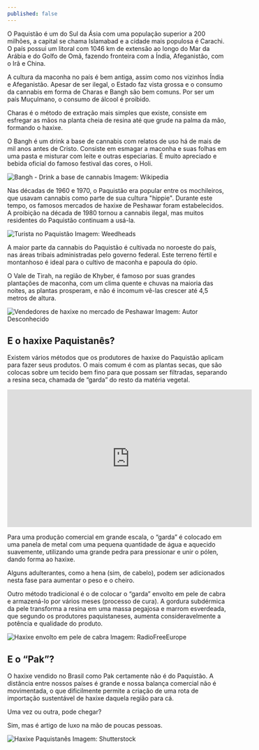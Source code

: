 ```yaml
---
published: false
---
```

O Paquistão é um do Sul da Ásia com uma população superior a 200 milhões, a capital se chama Islamabad e a cidade mais populosa é Carachi. O país possui um litoral com 1046 km de extensão ao longo do Mar da Arábia e do Golfo de Omã, fazendo fronteira com a Índia, Afeganistão, com o Irã e China. 

A cultura da maconha no país é bem antiga, assim como nos vizinhos Índia e Afeganistão. Apesar de ser ilegal, o Estado faz vista grossa e o consumo da cannabis em forma de Charas e Bangh são bem comuns. Por ser um país Muçulmano, o consumo de álcool é proibido.

Charas é o método de extração mais simples que existe, consiste em esfregar as mãos na planta cheia de resina até que grude na palma da mão, formando o haxixe. 

O Bangh é um drink a base de cannabis com relatos de uso há de mais de mil anos antes de Cristo. Consiste em esmagar a maconha e suas folhas em uma pasta e misturar com leite e outras especiarias. É muito apreciado e bebida oficial do famoso festival das cores, o Holi.

<img src="https://upload.wikimedia.org/wikipedia/commons/9/9f/Process_of_making_bhang_in_Punjab%2C_India.jpg" alt="Bangh - Drink a base de cannabis">
Imagem: Wikipedia

Nas décadas de 1960 e 1970, o Paquistão era popular entre os mochileiros, que usavam cannabis como parte de sua cultura "hippie". Durante este tempo, os famosos mercados de haxixe de Peshawar foram estabelecidos. A proibição na década de 1980 tornou a cannabis ilegal, mas muitos residentes do Paquistão continuam a usá-la.

<img src="https://i.imgur.com/SeQoxfr.jpg" alt="Turista no Paquistão">
Imagem: Weedheads

A maior parte da cannabis do Paquistão é cultivada no noroeste do país, nas áreas tribais administradas pelo governo federal. Este terreno fértil e montanhoso é ideal para o cultivo de maconha e papoula do ópio.

O Vale de Tirah, na região de Khyber, é famoso por suas grandes plantações de maconha, com um clima quente e chuvas na maioria das noites, as plantas prosperam, e não é incomum vê-las crescer até 4,5 metros de altura.

<img src="https://i.imgur.com/dJa6ZRC.png" alt="Vendedores de haxixe no mercado de Peshawar">
Imagem: Autor Desconhecido

## E o haxixe Paquistanês?
Existem vários métodos que os produtores de haxixe do Paquistão aplicam para fazer seus produtos. O mais comum é com as plantas secas, que são colocas sobre um tecido bem fino para que possam ser filtradas, separando a resina seca, chamada de “garda” do resto da matéria vegetal.

<iframe width="560" height="315" src="https://www.youtube.com/embed/6f89x4Lm9XU" frameborder="0" allow="accelerometer; autoplay; encrypted-media; gyroscope; picture-in-picture" allowfullscreen></iframe>

Para uma produção comercial em grande escala, o “garda” é colocado em uma panela de metal com uma pequena quantidade de água e aquecido suavemente, utilizando uma grande pedra para pressionar e unir o pólen, dando forma ao haxixe. 

Alguns adulterantes, como a hena (sim, de cabelo), podem ser adicionados nesta fase para aumentar o peso e o cheiro.

Outro método tradicional é o de colocar o “garda” envolto em pele de cabra e armazená-lo por vários meses (processo de cura). A gordura subdérmica da pele transforma a resina em uma massa pegajosa e marrom esverdeada, que segundo os produtores paquistaneses, aumenta consideravelmente a potência e qualidade do produto.

<img src="https://upload.wikimedia.org/wikipedia/commons/9/9f/Process_of_making_bhang_in_Punjab%2C_India.jpg" alt="Haxixe envolto em pele de cabra">
Imagem: RadioFreeEurope

## E o “Pak”?
O haxixe vendido no Brasil como Pak certamente não é do Paquistão. A distância entre nossos países é grande e nossa balança comercial não é movimentada, o que dificilmente permite a criação de uma rota de importação sustentável de haxixe daquela região para cá.

Uma vez ou outra, pode chegar? 

Sim, mas é artigo de luxo na mão de poucas pessoas.

<img src="https://i.imgur.com/9Bog5eA.jpg" alt="Haxixe Paquistanês">
Imagem: Shutterstock
